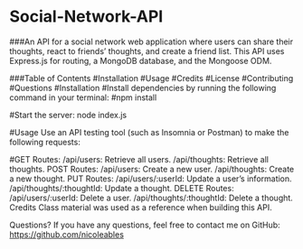 # Social-Network-API

###An API for a social network web application where users can share their thoughts, react to friends’ thoughts, and create a friend list. This API uses Express.js for routing, a MongoDB database, and the Mongoose ODM.

###Table of Contents
#Installation
#Usage
#Credits
#License
#Contributing
#Questions
#Installation
#Install dependencies by running the following command in your terminal:
#npm install

#Start the server:
node index.js

#Usage
Use an API testing tool (such as Insomnia or Postman) to make the following requests:

#GET Routes:
/api/users: Retrieve all users.
/api/thoughts: Retrieve all thoughts.
POST Routes:
/api/users: Create a new user.
/api/thoughts: Create a new thought.
PUT Routes:
/api/users/:userId: Update a user’s information.
/api/thoughts/:thoughtId: Update a thought.
DELETE Routes:
/api/users/:userId: Delete a user.
/api/thoughts/:thoughtId: Delete a thought.
Credits
Class material was used as a reference when building this API.


Questions?
If you have any questions, feel free to contact me on GitHub: https://github.com/nicoleables
